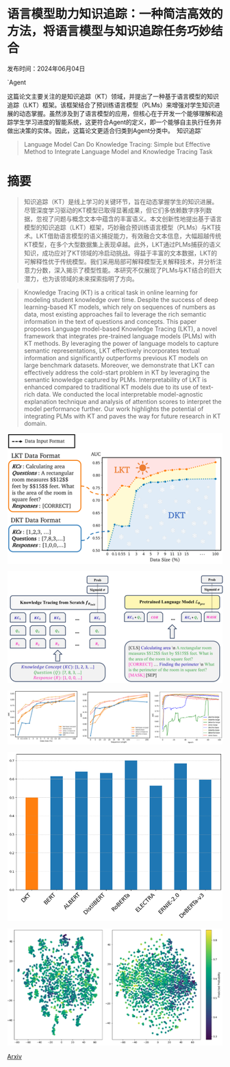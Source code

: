 # 语言模型助力知识追踪：一种简洁高效的方法，将语言模型与知识追踪任务巧妙结合

发布时间：2024年06月04日

`Agent

这篇论文主要关注的是知识追踪（KT）领域，并提出了一种基于语言模型的知识追踪（LKT）框架。该框架结合了预训练语言模型（PLMs）来增强对学生知识进展的动态掌握。虽然涉及到了语言模型的应用，但核心在于开发一个能够理解和追踪学生学习进度的智能系统，这更符合Agent的定义，即一个能够自主执行任务并做出决策的实体。因此，这篇论文更适合归类到Agent分类中。` `知识追踪`

> Language Model Can Do Knowledge Tracing: Simple but Effective Method to Integrate Language Model and Knowledge Tracing Task

# 摘要

> 知识追踪（KT）是线上学习的关键环节，旨在动态掌握学生的知识进展。尽管深度学习驱动的KT模型已取得显著成果，但它们多依赖数字序列数据，忽视了问题与概念文本中蕴含的丰富语义。本文创新性地提出基于语言模型的知识追踪（LKT）框架，巧妙融合预训练语言模型（PLMs）与KT技术。LKT借助语言模型的语义捕捉能力，有效融合文本信息，大幅超越传统KT模型，在多个大型数据集上表现卓越。此外，LKT通过PLMs捕获的语义知识，成功应对了KT领域的冷启动挑战。得益于丰富的文本数据，LKT的可解释性优于传统模型。我们采用局部可解释模型无关解释技术，并分析注意力分数，深入揭示了模型性能。本研究不仅展现了PLMs与KT结合的巨大潜力，也为该领域的未来探索指明了方向。

> Knowledge Tracing (KT) is a critical task in online learning for modeling student knowledge over time. Despite the success of deep learning-based KT models, which rely on sequences of numbers as data, most existing approaches fail to leverage the rich semantic information in the text of questions and concepts. This paper proposes Language model-based Knowledge Tracing (LKT), a novel framework that integrates pre-trained language models (PLMs) with KT methods. By leveraging the power of language models to capture semantic representations, LKT effectively incorporates textual information and significantly outperforms previous KT models on large benchmark datasets. Moreover, we demonstrate that LKT can effectively address the cold-start problem in KT by leveraging the semantic knowledge captured by PLMs. Interpretability of LKT is enhanced compared to traditional KT models due to its use of text-rich data. We conducted the local interpretable model-agnostic explanation technique and analysis of attention scores to interpret the model performance further. Our work highlights the potential of integrating PLMs with KT and paves the way for future research in KT domain.

![语言模型助力知识追踪：一种简洁高效的方法，将语言模型与知识追踪任务巧妙结合](../../../paper_images/2406.02893/x1.png)

![语言模型助力知识追踪：一种简洁高效的方法，将语言模型与知识追踪任务巧妙结合](../../../paper_images/2406.02893/x2.png)

![语言模型助力知识追踪：一种简洁高效的方法，将语言模型与知识追踪任务巧妙结合](../../../paper_images/2406.02893/x3.png)

![语言模型助力知识追踪：一种简洁高效的方法，将语言模型与知识追踪任务巧妙结合](../../../paper_images/2406.02893/cold_start_zero_shot_bigfont_2.png)

![语言模型助力知识追踪：一种简洁高效的方法，将语言模型与知识追踪任务巧妙结合](../../../paper_images/2406.02893/x5.png)

[Arxiv](https://arxiv.org/abs/2406.02893)